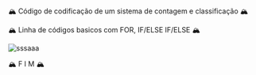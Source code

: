 🏔 Código de codificação de um sistema de contagem e classificação 🏔

🏔 Linha de códigos basicos com FOR, IF/ELSE IF/ELSE 🏔

![sssaaa](https://user-images.githubusercontent.com/106829052/184789765-99856ae8-43fb-4455-88b2-4279412d96d2.png)

🏔 F  I  M 🏔





